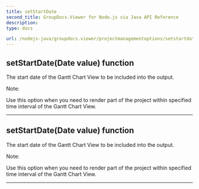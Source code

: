 ```yaml
---
title: setStartDate
second_title: GroupDocs.Viewer for Node.js via Java API Reference
description: 
type: docs

url: /nodejs-java/groupdocs.viewer/projectmanagementoptions/setstartdate/
---
```


## setStartDate(Date value)  function

 The start date of the Gantt Chart View to be included into the output.
 
 Note:
 
 
 Use this option when you need to render part of the project
 within specified time interval of the Gantt Chart View.
 


---


## setStartDate(Date value)  function

 The start date of the Gantt Chart View to be included into the output.
 
 Note:
 
 
 Use this option when you need to render part of the project
 within specified time interval of the Gantt Chart View.
 


---


